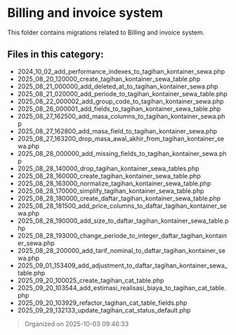 # Billing and invoice system

This folder contains migrations related to Billing and invoice system.

## Files in this category:
- 2024_10_02_add_performance_indexes_to_tagihan_kontainer_sewa.php
- 2025_08_20_120000_create_tagihan_kontainer_sewa_table.php
- 2025_08_21_000000_add_deleted_at_to_tagihan_kontainer_sewa.php
- 2025_08_21_020000_add_periode_to_tagihan_kontainer_sewa_table.php
- 2025_08_22_000002_add_group_code_to_tagihan_kontainer_sewa.php
- 2025_08_26_000001_add_fields_to_tagihan_kontainer_sewa_table.php
- 2025_08_27_162500_add_masa_columns_to_tagihan_kontainer_sewa.php
- 2025_08_27_162800_add_masa_field_to_tagihan_kontainer_sewa.php
- 2025_08_27_163200_drop_masa_awal_akhir_from_tagihan_kontainer_sewa.php
- 2025_08_28_000000_add_missing_fields_to_tagihan_kontainer_sewa.php
- 2025_08_28_140000_drop_tagihan_kontainer_sewa_tables.php
- 2025_08_28_160000_create_tagihan_kontainer_sewa_table.php
- 2025_08_28_163000_normalize_tagihan_kontainer_sewa_table.php
- 2025_08_28_170000_simplify_tagihan_kontainer_sewa_table.php
- 2025_08_28_180000_create_daftar_tagihan_kontainer_sewa_table.php
- 2025_08_28_181500_add_price_columns_to_daftar_tagihan_kontainer_sewa.php
- 2025_08_28_190000_add_size_to_daftar_tagihan_kontainer_sewa_table.php
- 2025_08_28_193000_change_periode_to_integer_daftar_tagihan_kontainer_sewa.php
- 2025_08_28_200000_add_tarif_nominal_to_daftar_tagihan_kontainer_sewa.php
- 2025_09_01_153409_add_adjustment_to_daftar_tagihan_kontainer_sewa_table.php
- 2025_09_20_100025_create_tagihan_cat_table.php
- 2025_09_20_103544_add_estimasi_realisasi_biaya_to_tagihan_cat_table.php
- 2025_09_20_103929_refactor_tagihan_cat_table_fields.php
- 2025_09_29_132133_update_tagihan_cat_status_default.php

> Organized on 2025-10-03 09:46:33
